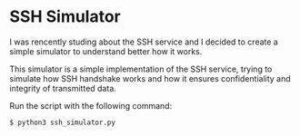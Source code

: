 # SSH Simulator

I was rencently studing about the SSH service and I decided to create a simple simulator to understand better how it works.

This simulator is a simple implementation of the SSH service, trying to simulate how SSH handshake works and how it ensures confidentiality and integrity of transmitted data.

Run the script with the following command:
```shell
$ python3 ssh_simulator.py
```